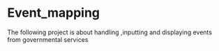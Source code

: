 # Event_mapping
The following project is about handling ,inputting and displaying events from governmental services 
